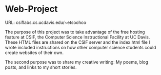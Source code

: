 # Web-Project

URL: csiflabs.cs.ucdavis.edu/~etsoohoo

The purpose of this project was to take advantage of the free hosting feature at CSIF, the Computer Science Instructional Facility
at UC Davis.  These HTML files are shared on the CSIF server and the index.html file I wrote included instructions on how
other computer science students could create websites of their own.

The second purpose was to share my creative writing:  My poems, blog posts, and links to my short stories.
